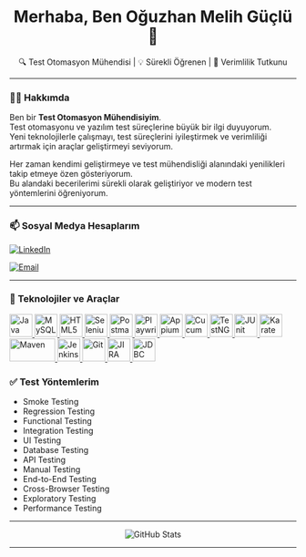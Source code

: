 <h1 align="center">Merhaba, Ben Oğuzhan Melih Güçlü 👋</h1>
<p align="center">
🔍 Test Otomasyon Mühendisi | 💡 Sürekli Öğrenen | 🚀 Verimlilik Tutkunu
</p>

---

### 🙋‍♂️ Hakkımda

Ben bir <strong>Test Otomasyon Mühendisiyim</strong>.  
Test otomasyonu ve yazılım test süreçlerine büyük bir ilgi duyuyorum.  
Yeni teknolojilerle çalışmayı, test süreçlerini iyileştirmek ve verimliliği artırmak için araçlar geliştirmeyi seviyorum.  

Her zaman kendimi geliştirmeye ve test mühendisliği alanındaki yenilikleri takip etmeye özen gösteriyorum.  
Bu alandaki becerilerimi sürekli olarak geliştiriyor ve modern test yöntemlerini öğreniyorum.  

---

### 📫 Sosyal Medya Hesaplarım

<p>
  <a href="https://www.linkedin.com/in/oguzhanmelihguclu" target="_blank">
    <img src="https://img.shields.io/badge/LinkedIn-blue?logo=linkedin&style=for-the-badge" alt="LinkedIn">
  </a>
</p>
<p>
  <a href="mailto:oguzhanmguclu@gmail.com" target="_blank">
    <img src="https://img.shields.io/badge/Email-D14836?style=for-the-badge&logo=gmail&logoColor=white" alt="Email">
  </a>
</p>


---

### 🧰 Teknolojiler ve Araçlar

<p align="left">

<!-- Diller -->
<a href="https://www.java.com" target="_blank">
  <img src="https://cdn.jsdelivr.net/gh/devicons/devicon/icons/java/java-original.svg" width="40" height="40" alt="Java" />
</a>
<a href="https://www.mysql.com/" target="_blank">
  <img src="https://cdn.jsdelivr.net/gh/devicons/devicon/icons/mysql/mysql-original-wordmark.svg" width="40" height="40" alt="MySQL" />
</a>
<a href="https://developer.mozilla.org/en-US/docs/Web/HTML" target="_blank">
  <img src="https://cdn.jsdelivr.net/gh/devicons/devicon/icons/html5/html5-original.svg" width="40" height="40" alt="HTML5" />
</a>

<!-- Test Araçları -->
<a href="https://www.selenium.dev/" target="_blank">
  <img src="https://cdn.jsdelivr.net/gh/devicons/devicon/icons/selenium/selenium-original.svg" width="40" height="40" alt="Selenium" />
</a>

<a href="https://www.postman.com/" target="_blank">
  <img src="https://www.vectorlogo.zone/logos/getpostman/getpostman-icon.svg" width="40" height="40" alt="Postman" />
</a>
<a href="https://playwright.dev/" target="_blank">
  <img src="https://playwright.dev/img/playwright-logo.svg" width="40" height="40" alt="Playwright" />
</a>
<a href="https://appium.io/" target="_blank">
  <img src="https://www.vectorlogo.zone/logos/appiumio/appiumio-icon.svg" width="40" height="40" alt="Appium" />
</a>


<!-- Cucumber -->
<a href="https://cucumber.io/" target="_blank">
  <img src="https://www.vectorlogo.zone/logos/cucumberio/cucumberio-icon.svg" width="40" height="40" alt="Cucumber" />
</a>

<a href="https://testng.org/" target="_blank">
  <img src="https://avatars.githubusercontent.com/u/35881959?s=200&v=4" width="40" height="40" alt="TestNG" />
</a>
<a href="https://junit.org/junit5/" target="_blank">
  <img src="https://junit.org/junit5/assets/img/junit5-logo.png" width="40" height="40" alt="JUnit" />
</a>
<a href="https://karatelabs.io/" target="_blank">
  <img src="https://avatars.githubusercontent.com/u/30353541?s=200&v=4" width="40" height="40" alt="Karate" />
</a>

<!-- CI/CD -->
<a href="https://maven.apache.org/" target="_blank">
  <img src="https://upload.wikimedia.org/wikipedia/commons/5/52/Apache_Maven_logo.svg" width="80" height="40" alt="Maven" />
</a>
<a href="https://www.jenkins.io/" target="_blank">
  <img src="https://www.vectorlogo.zone/logos/jenkins/jenkins-icon.svg" width="40" height="40" alt="Jenkins" />
</a>

<!-- Versiyon Kontrol -->
<a href="https://git-scm.com/" target="_blank">
  <img src="https://cdn.jsdelivr.net/gh/devicons/devicon/icons/git/git-original.svg" width="40" height="40" alt="Git" />
</a>

<!-- Takip & Yönetim -->
<a href="https://www.atlassian.com/software/jira" target="_blank">
  <img src="https://cdn.worldvectorlogo.com/logos/jira-1.svg" width="40" height="40" alt="JIRA" />
</a>

<!-- JDBC (Java ile aynı görsel) -->
<a href="https://docs.oracle.com/javase/8/docs/technotes/guides/jdbc/" target="_blank">
  <img src="https://cdn.jsdelivr.net/gh/devicons/devicon/icons/java/java-original.svg" width="40" height="40" alt="JDBC" />
</a>

</p>



### ✅ Test Yöntemlerim

- Smoke Testing  
- Regression Testing  
- Functional Testing  
- Integration Testing  
- UI Testing  
- Database Testing  
- API Testing  
- Manual Testing  
- End-to-End Testing  
- Cross-Browser Testing  
- Exploratory Testing  
- Performance Testing  

---

<p align="center">
  <img src="https://github-readme-stats.vercel.app/api?username=oguzhanmelihguclu&show_icons=true&theme=radical" alt="GitHub Stats" />
</p>

---

